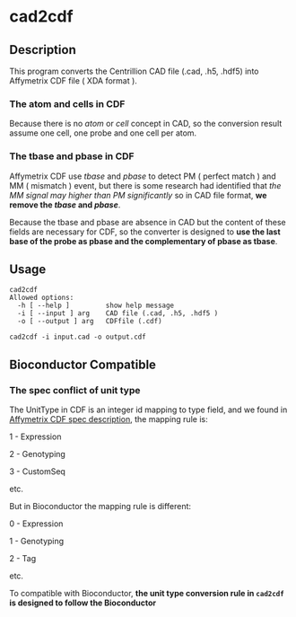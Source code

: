 cad2cdf
===
## Description

This program converts the Centrillion CAD file (.cad, .h5, .hdf5) into Affymetrix CDF file ( XDA format ).

### The atom and cells in CDF

Because there is no *atom* or *cell* concept in CAD, so the conversion result assume one cell, one probe and one cell per atom.

### The tbase and pbase in CDF

Affymetrix CDF use *tbase* and *pbase* to detect PM ( perfect match ) and MM ( mismatch ) event, but there is some research had identified that *the MM signal may higher than PM significantly* so in CAD file format, **we remove the *tbase* and *pbase***.


Because the tbase and pbase are absence in CAD but the content of these fields are necessary for CDF, so the converter is designed to **use the last base of the probe as pbase and the complementary of pbase as tbase**.

## Usage

```shell=
cad2cdf
Allowed options:
  -h [ --help ]         show help message
  -i [ --input ] arg    CAD file (.cad, .h5, .hdf5 )
  -o [ --output ] arg   CDFfile (.cdf)
  
cad2cdf -i input.cad -o output.cdf
```

## Bioconductor Compatible

### The spec conflict of unit type 

The UnitType in CDF is an integer id mapping to type field, and we found in [Affymetrix CDF spec description](
http://www.affymetrix.com/support/developer/powertools/changelog/gcos-agcc/cdf.html), the mapping rule is:

1 - Expression

2 - Genotyping 

3 - CustomSeq

etc.

But in Bioconductor the mapping rule is different:

0 - Expression

1 - Genotyping

2 - Tag

etc.

To compatible with Bioconductor, **the unit type conversion rule in ```cad2cdf``` is designed to follow the Bioconductor**



